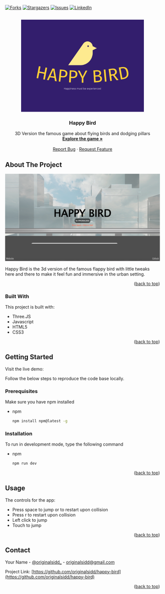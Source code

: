 <a name="readme-top"></a>

<!-- PROJECT SHIELDS -->

[![Forks][forks-shield]][forks-url]
[![Stargazers][stars-shield]][stars-url]
[![Issues][issues-shield]][issues-url]
[![LinkedIn][linkedin-shield]][linkedin-url]

<!-- PROJECT LOGO -->
<br />
<div align="center">
  <a href="https://github.com/othneildrew/Best-README-Template">
    <img src="static/images/logo.png" alt="Logo" width="400">
  </a>

  <h3 align="center">Happy Bird</h3>

  <p align="center">
    3D Version the famous game about flying birds and dodging pillars
    <br />
    <a href="https://github.com/originalsidd/happy-bird"><strong>Explore the game »</strong></a>
    <br />
    <br />
    <a href="https://github.com/othneildrew/Best-README-Template/issues">Report Bug</a>
    ·
    <a href="https://github.com/othneildrew/Best-README-Template/issues">Request Feature</a>
  </p>
</div>

<!-- ABOUT THE PROJECT -->

## About The Project

![Happy Bird Main Menu][product-screenshot]

Happy Bird is the 3d version of the famous flappy bird with little tweaks here and there to make it feel fun and immersive in the urban setting.

<p align="right">(<a href="#readme-top">back to top</a>)</p>

### Built With

This project is built with:

-   Three.JS
-   Javascript
-   HTML5
-   CSS3

<p align="right">(<a href="#readme-top">back to top</a>)</p>

<!-- GETTING STARTED -->

## Getting Started

Visit the live demo:

Follow the below steps to reproduce the code base locally.

### Prerequisites

Make sure you have npm installed

-   npm
    ```sh
    npm install npm@latest -g
    ```

### Installation

To run in development mode, type the following command

-   npm
    ```sh
    npm run dev
    ```

<p align="right">(<a href="#readme-top">back to top</a>)</p>

<!-- USAGE EXAMPLES -->

## Usage

The controls for the app:

-   Press space to jump or to restart upon collision
-   Press r to restart upon collision
-   Left click to jump
-   Touch to jump

<p align="right">(<a href="#readme-top">back to top</a>)</p>

<!-- CONTACT -->

## Contact

Your Name - [@originalsidd\_](https://www.instagram.com/originalsidd_) - originalsidd@gmail.com

Project Link: [https://github.com/originalsidd/happy-bird](https://github.com/originalsidd/happy-bird)

<p align="right">(<a href="#readme-top">back to top</a>)</p>

<!-- MARKDOWN LINKS & IMAGES -->
<!-- https://www.markdownguide.org/basic-syntax/#reference-style-links -->

[forks-shield]: https://img.shields.io/github/forks/originalsidd/happy-bird?style=for-the-badge
[forks-url]: https://github.com/originalsidd/happy-bird/network/members
[stars-shield]: https://img.shields.io/github/stars/originalsidd/happy-bird?style=for-the-badge
[stars-url]: https://github.com/originalsidd/happy-bird/stargazers
[issues-shield]: https://img.shields.io/github/issues/originalsidd/happy-bird?style=for-the-badge
[issues-url]: https://github.com/originalsidd/happy-bird/issues
[linkedin-shield]: https://img.shields.io/badge/-LinkedIn-black.svg?style=for-the-badge&logo=linkedin&colorB=555
[linkedin-url]: https://linkedin.com/in/siddharthpal20
[product-screenshot]: static/images/screenshot.png
